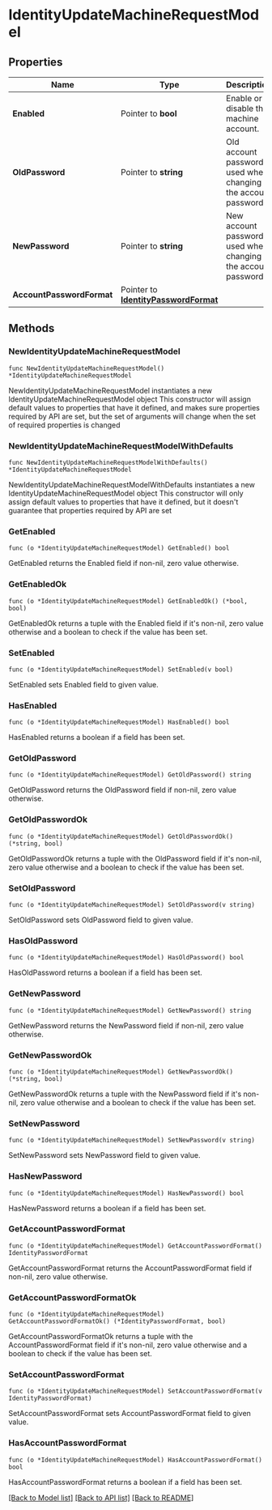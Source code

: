 # IdentityUpdateMachineRequestModel

## Properties

Name | Type | Description | Notes
------------ | ------------- | ------------- | -------------
**Enabled** | Pointer to **bool** | Enable or disable the machine account. | [optional] 
**OldPassword** | Pointer to **string** | Old account password, used when changing the account password. | [optional] 
**NewPassword** | Pointer to **string** | New account password, used when changing the account password. | [optional] 
**AccountPasswordFormat** | Pointer to [**IdentityPasswordFormat**](IdentityPasswordFormat.md) |  | [optional] 

## Methods

### NewIdentityUpdateMachineRequestModel

`func NewIdentityUpdateMachineRequestModel() *IdentityUpdateMachineRequestModel`

NewIdentityUpdateMachineRequestModel instantiates a new IdentityUpdateMachineRequestModel object
This constructor will assign default values to properties that have it defined,
and makes sure properties required by API are set, but the set of arguments
will change when the set of required properties is changed

### NewIdentityUpdateMachineRequestModelWithDefaults

`func NewIdentityUpdateMachineRequestModelWithDefaults() *IdentityUpdateMachineRequestModel`

NewIdentityUpdateMachineRequestModelWithDefaults instantiates a new IdentityUpdateMachineRequestModel object
This constructor will only assign default values to properties that have it defined,
but it doesn't guarantee that properties required by API are set

### GetEnabled

`func (o *IdentityUpdateMachineRequestModel) GetEnabled() bool`

GetEnabled returns the Enabled field if non-nil, zero value otherwise.

### GetEnabledOk

`func (o *IdentityUpdateMachineRequestModel) GetEnabledOk() (*bool, bool)`

GetEnabledOk returns a tuple with the Enabled field if it's non-nil, zero value otherwise
and a boolean to check if the value has been set.

### SetEnabled

`func (o *IdentityUpdateMachineRequestModel) SetEnabled(v bool)`

SetEnabled sets Enabled field to given value.

### HasEnabled

`func (o *IdentityUpdateMachineRequestModel) HasEnabled() bool`

HasEnabled returns a boolean if a field has been set.

### GetOldPassword

`func (o *IdentityUpdateMachineRequestModel) GetOldPassword() string`

GetOldPassword returns the OldPassword field if non-nil, zero value otherwise.

### GetOldPasswordOk

`func (o *IdentityUpdateMachineRequestModel) GetOldPasswordOk() (*string, bool)`

GetOldPasswordOk returns a tuple with the OldPassword field if it's non-nil, zero value otherwise
and a boolean to check if the value has been set.

### SetOldPassword

`func (o *IdentityUpdateMachineRequestModel) SetOldPassword(v string)`

SetOldPassword sets OldPassword field to given value.

### HasOldPassword

`func (o *IdentityUpdateMachineRequestModel) HasOldPassword() bool`

HasOldPassword returns a boolean if a field has been set.

### GetNewPassword

`func (o *IdentityUpdateMachineRequestModel) GetNewPassword() string`

GetNewPassword returns the NewPassword field if non-nil, zero value otherwise.

### GetNewPasswordOk

`func (o *IdentityUpdateMachineRequestModel) GetNewPasswordOk() (*string, bool)`

GetNewPasswordOk returns a tuple with the NewPassword field if it's non-nil, zero value otherwise
and a boolean to check if the value has been set.

### SetNewPassword

`func (o *IdentityUpdateMachineRequestModel) SetNewPassword(v string)`

SetNewPassword sets NewPassword field to given value.

### HasNewPassword

`func (o *IdentityUpdateMachineRequestModel) HasNewPassword() bool`

HasNewPassword returns a boolean if a field has been set.

### GetAccountPasswordFormat

`func (o *IdentityUpdateMachineRequestModel) GetAccountPasswordFormat() IdentityPasswordFormat`

GetAccountPasswordFormat returns the AccountPasswordFormat field if non-nil, zero value otherwise.

### GetAccountPasswordFormatOk

`func (o *IdentityUpdateMachineRequestModel) GetAccountPasswordFormatOk() (*IdentityPasswordFormat, bool)`

GetAccountPasswordFormatOk returns a tuple with the AccountPasswordFormat field if it's non-nil, zero value otherwise
and a boolean to check if the value has been set.

### SetAccountPasswordFormat

`func (o *IdentityUpdateMachineRequestModel) SetAccountPasswordFormat(v IdentityPasswordFormat)`

SetAccountPasswordFormat sets AccountPasswordFormat field to given value.

### HasAccountPasswordFormat

`func (o *IdentityUpdateMachineRequestModel) HasAccountPasswordFormat() bool`

HasAccountPasswordFormat returns a boolean if a field has been set.


[[Back to Model list]](../README.md#documentation-for-models) [[Back to API list]](../README.md#documentation-for-api-endpoints) [[Back to README]](../README.md)


